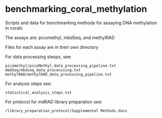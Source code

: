 # benchmarking_coral_methylation
Scripts and data for benchmarking methods for assaying DNA methylation in corals


The assays are: picomethyl, mbdSeq, and methylRAD

Files for each assay are in their own directory

For data processing stesps, see:

	picomethyl/picoMethyl_data_processing_pipeline.txt
	mbdSeq/mbdseq_data_processsing.txt
	methylRAD/methylRAD_data_processing_pipeline.txt
For analysis steps see:

	statistical_analysis_steps.txt

For protocol for mdRAD library preparation see:

	/library_preparation_protocol/Supplemental Methods.docx